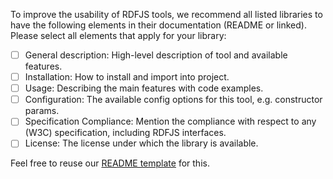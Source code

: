 <!--Thanks for your PR! If you want to add a library to the website, please fill in the following template and fill in your library name in the PR title.-->

To improve the usability of RDFJS tools,
we recommend all listed libraries to have the following elements in their documentation (README or linked).
Please select all elements that apply for your library:

* [ ] General description: High-level description of tool and available features.
* [ ] Installation: How to install and import into project.
* [ ] Usage: Describing the main features with code examples.
* [ ] Configuration: The available config options for this tool, e.g. constructor params.
* [ ] Specification Compliance: Mention the compliance with respect to any (W3C) specification, including RDFJS interfaces.
* [ ] License: The license under which the library is available.

Feel free to reuse our [README template](https://github.com/rdfjs/lib-template/blob/master/README.md) for this.
